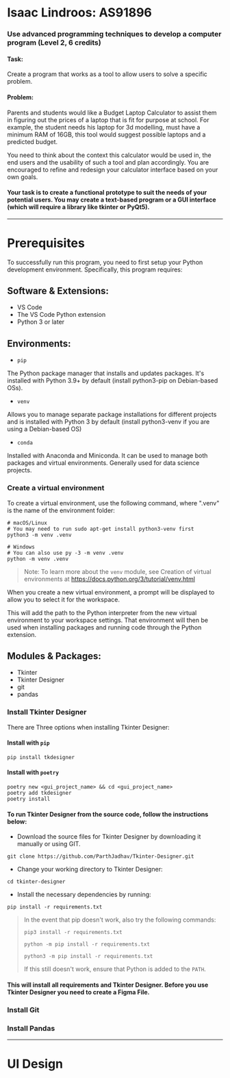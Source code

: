 # Isaac Lindroos: AS91896
### Use advanced programming techniques to develop a computer program (Level 2, 6 credits)

#### Task:
Create a program that works as a tool to allow users to solve a specific problem.  

#### Problem: 
Parents and students would like a Budget Laptop Calculator to assist them in figuring out the prices of a laptop that is fit for purpose at school. For example, the student needs his laptop for 3d modelling, must have a minimum RAM of 16GB, this tool would suggest possible laptops and a predicted budget.

You need to think about the context this calculator would be used in, the end users and the usability of such a tool and plan accordingly. You are encouraged to refine and redesign your calculator interface based on your own goals.  

#### Your task is to create a functional prototype to suit the needs of your potential users. You may create a text-based program or a GUI interface (which will require a library like tkinter or PyQt5).
- - - -
# Prerequisites
To successfully run this program, you need to first setup your Python development environment. Specifically, this program requires:

## Software & Extensions:
* VS Code
* The VS Code Python extension
* Python 3 or later

## Environments:

* `pip`	

The Python package manager that installs and updates packages. It's installed with Python 3.9+ by default (install python3-pip on Debian-based OSs).

* `venv`

Allows you to manage separate package installations for different projects and is installed with Python 3 by default (install python3-venv if you are using a Debian-based OS)

* `conda`	

Installed with Anaconda and Miniconda. It can be used to manage both packages and virtual environments. Generally used for data science projects.


### Create a virtual environment

To create a virtual environment, use the following command, where ".venv" is the name of the environment folder:

```shell
# macOS/Linux
# You may need to run sudo apt-get install python3-venv first
python3 -m venv .venv

# Windows
# You can also use py -3 -m venv .venv
python -m venv .venv

```
>Note: To learn more about the `venv` module, see Creation of virtual environments at https://docs.python.org/3/tutorial/venv.html

When you create a new virtual environment, a prompt will be displayed to allow you to select it for the workspace.

This will add the path to the Python interpreter from the new virtual environment to your workspace settings. That environment will then be used when installing packages and running code through the Python extension.

## Modules & Packages:

* Tkinter
* Tkinter Designer
* git
* pandas


### Install Tkinter Designer

There are Three options when installing Tkinter Designer:

#### Install with `pip`

```
pip install tkdesigner
```

#### Install with `poetry`

```
poetry new <gui_project_name> && cd <gui_project_name>
poetry add tkdesigner
poetry install
```

#### To run Tkinter Designer from the source code, follow the instructions below:

* Download the source files for Tkinter Designer by downloading it manually or using GIT.

```
git clone https://github.com/ParthJadhav/Tkinter-Designer.git
```

* Change your working directory to Tkinter Designer:

```
cd tkinter-designer
```

* Install the necessary dependencies by running:

```
pip install -r requirements.txt
```

> In the event that pip doesn't work, also try the following commands:
> ```
> pip3 install -r requirements.txt
> ```
> ```
> python -m pip install -r requirements.txt
> ```
> ```
> python3 -m pip install -r requirements.txt
> ```
> If this still doesn't work, ensure that Python is added to the `PATH`.

#### This will install all requirements and Tkinter Designer. Before you use Tkinter Designer you need to create a Figma File.

### Install Git
### Install Pandas

- - - -

# UI Design



